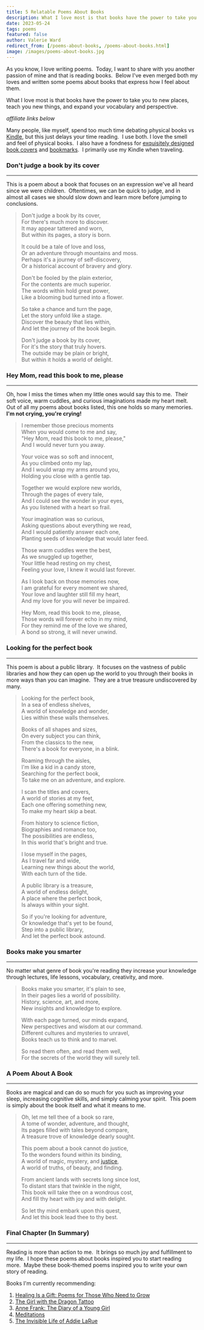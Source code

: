```yaml
---
title: 5 Relatable Poems About Books
description: What I love most is that books have the power to take you to new places, teach you new things, and expand your vocabulary and perspective.
date: 2023-05-24
tags: poems
featured: false
author: Valerie Ward
redirect_from: [/poems-about-books, /poems-about-books.html]
image: /images/poems-about-books.jpg
---
```


As you know, I love writing poems.  Today, I want to share with you another passion of mine and that is reading books.  Below I've even merged both my loves and written some poems about books that express how I feel about them.

What I love most is that books have the power to take you to new places, teach you new things, and expand your vocabulary and perspective.

_affiliate links below_

Many people, like myself, spend too much time debating physical books vs [Kindle](https://amzn.to/421cSJw), but this just delays your time reading.  I use both. I love the smell and feel of physical books.  I also have a fondness for [exquisitely designed book covers](https://amzn.to/3AxeDCw) and [bookmarks](https://amzn.to/3Aw3VfI).  I primarily use my Kindle when traveling.

### Don't judge a book by its cover
-------------------------------

This is a poem about a book that focuses on an expression we've all heard since we were children.  Oftentimes, we can be quick to judge, and in almost all cases we should slow down and learn more before jumping to conclusions.

> Don't judge a book by its cover,  
> For there's much more to discover.  
> It may appear tattered and worn,  
> But within its pages, a story is born.
> 
> It could be a tale of love and loss,  
> Or an adventure through mountains and moss.  
> Perhaps it's a journey of self-discovery,  
> Or a historical account of bravery and glory.
> 
> Don't be fooled by the plain exterior,  
> For the contents are much superior.  
> The words within hold great power,  
> Like a blooming bud turned into a flower.
> 
> So take a chance and turn the page,  
> Let the story unfold like a stage.  
> Discover the beauty that lies within,  
> And let the journey of the book begin.
> 
> Don't judge a book by its cover,  
> For it's the story that truly hovers.  
> The outside may be plain or bright,  
> But within it holds a world of delight.

### Hey Mom, read this book to me, please
-------------------------------------

Oh, how I miss the times when my little ones would say this to me.  Their soft voice, warm cuddles, and curious imaginations made my heart melt.  Out of all my poems about books listed, this one holds so many memories.  **I'm not crying, you're crying!**

> I remember those precious moments  
> When you would come to me and say,  
> "Hey Mom, read this book to me, please,"  
> And I would never turn you away.
> 
> Your voice was so soft and innocent,  
> As you climbed onto my lap,  
> And I would wrap my arms around you,  
> Holding you close with a gentle tap.
> 
> Together we would explore new worlds,  
> Through the pages of every tale,  
> And I could see the wonder in your eyes,  
> As you listened with a heart so frail.
> 
> Your imagination was so curious,  
> Asking questions about everything we read,  
> And I would patiently answer each one,  
> Planting seeds of knowledge that would later feed.
> 
> Those warm cuddles were the best,  
> As we snuggled up together,  
> Your little head resting on my chest,  
> Feeling your love, I knew it would last forever.
> 
> As I look back on those memories now,  
> I am grateful for every moment we shared,  
> Your love and laughter still fill my heart,  
> And my love for you will never be impaired.
> 
> Hey Mom, read this book to me, please,  
> Those words will forever echo in my mind,  
> For they remind me of the love we shared,  
> A bond so strong, it will never unwind.

### Looking for the perfect book
----------------------------

This poem is about a public library.  It focuses on the vastness of public libraries and how they can open up the world to you through their books in more ways than you can imagine.  They are a true treasure undiscovered by many.

> Looking for the perfect book,  
> In a sea of endless shelves,  
> A world of knowledge and wonder,  
> Lies within these walls themselves.
> 
> Books of all shapes and sizes,  
> On every subject you can think,  
> From the classics to the new,  
> There's a book for everyone, in a blink.
> 
> Roaming through the aisles,  
> I'm like a kid in a candy store,  
> Searching for the perfect book,  
> To take me on an adventure, and explore.
> 
> I scan the titles and covers,  
> A world of stories at my feet,  
> Each one offering something new,  
> To make my heart skip a beat.
> 
> From history to science fiction,  
> Biographies and romance too,  
> The possibilities are endless,  
> In this world that's bright and true.
> 
> I lose myself in the pages,  
> As I travel far and wide,  
> Learning new things about the world,  
> With each turn of the tide.
> 
> A public library is a treasure,  
> A world of endless delight,  
> A place where the perfect book,  
> Is always within your sight.
> 
> So if you're looking for adventure,  
> Or knowledge that's yet to be found,  
> Step into a public library,  
> And let the perfect book astound.

### Books make you smarter
----------------------

No matter what genre of book you're reading they increase your knowledge through lectures, life lessons, vocabulary, creativity, and more.

> Books make you smarter, it's plain to see,  
> In their pages lies a world of possibility.  
> History, science, art, and more,  
> New insights and knowledge to explore.
> 
> With each page turned, our minds expand,  
> New perspectives and wisdom at our command.  
> Different cultures and mysteries to unravel,  
> Books teach us to think and to marvel.
> 
> So read them often, and read them well,  
> For the secrets of the world they will surely tell.

### A Poem About A Book
-------------------

Books are magical and can do so much for you such as improving your sleep, increasing cognitive skills, and simply calming your spirit.  This poem is simply about the book itself and what it means to me.

> Oh, let me tell thee of a book so rare,  
> A tome of wonder, adventure, and thought,  
> Its pages filled with tales beyond compare,  
> A treasure trove of knowledge dearly sought.
> 
> This poem about a book cannot do justice,  
> To the wonders found within its binding,  
> A world of magic, mystery, and [justice](./poems-about-justice.md),  
> A world of truths, of beauty, and finding.
> 
> From ancient lands with secrets long since lost,  
> To distant stars that twinkle in the night,  
> This book will take thee on a wondrous cost,  
> And fill thy heart with joy and with delight.
> 
> So let thy mind embark upon this quest,  
> And let this book lead thee to thy best.

### Final Chapter (In Summary)
--------------------------

Reading is more than action to me.  It brings so much joy and fulfillment to my life.  I hope these poems about books inspired you to start reading more.  Maybe these book-themed poems inspired you to write your own story of reading.

Books I'm currently recommending:

1.  [Healing Is a Gift: Poems for Those Who Need to Grow](https://amzn.to/41HxVBe)
2.  [The Girl with the Dragon Tattoo](https://amzn.to/43Vxbdc)
3.  [Anne Frank: The Diary of a Young Girl](https://amzn.to/41CwK5T)
4.  [Meditations](https://amzn.to/3L9Suiy)
5.  [The Invisible Life of Addie LaRue](https://amzn.to/3Awsl90)